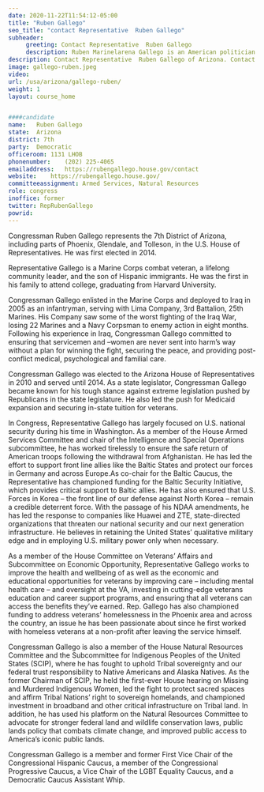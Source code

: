 ```yaml
---
date: 2020-11-22T11:54:12-05:00
title: "Ruben Gallego"
seo_title: "contact Representative  Ruben Gallego"
subheader:
     greeting: Contact Representative  Ruben Gallego 
     description: Ruben Marinelarena Gallego is an American politician who is the U.S. Representative for Arizona's 7th congressional district.
description: Contact Representative  Ruben Gallego of Arizona. Contact information for Ruben Gallego includes email address, phone number, and mailing address.
image: gallego-ruben.jpeg
video: 
url: /usa/arizona/gallego-ruben/
weight: 1
layout: course_home


####candidate
name:	Ruben Gallego
state:	Arizona
district: 7th
party:	Democratic
officeroom:	1131 LHOB
phonenumber:	(202) 225-4065
emailaddress:	https://rubengallego.house.gov/contact
website:	https://rubengallego.house.gov/
committeeassignment: Armed Services, Natural Resources
role: congress
inoffice: former
twitter: RepRubenGallego
powrid: 
---
```

Congressman Ruben Gallego represents the 7th District of Arizona, including parts of Phoenix, Glendale, and Tolleson, in the U.S. House of Representatives. He was first elected in 2014.

Representative Gallego is a Marine Corps combat veteran, a lifelong community leader, and the son of Hispanic immigrants. He was the first in his family to attend college, graduating from Harvard University.

Congressman Gallego enlisted in the Marine Corps and deployed to Iraq in 2005 as an infantryman, serving with Lima Company, 3rd Battalion, 25th Marines. His Company saw some of the worst fighting of the Iraq War, losing 22 Marines and a Navy Corpsman to enemy action in eight months. Following his experience in Iraq, Congressman Gallego committed to ensuring that servicemen and –women are never sent into harm’s way without a plan for winning the fight, securing the peace, and providing post-conflict medical, psychological and familial care.

Congressman Gallego was elected to the Arizona House of Representatives in 2010 and served until 2014. As a state legislator, Congressman Gallego became known for his tough stance against extreme legislation pushed by Republicans in the state legislature. He also led the push for Medicaid expansion and securing in-state tuition for veterans.

In Congress, Representative Gallego has largely focused on U.S. national security during his time in Washington. As a member of the House Armed Services Committee and chair of the Intelligence and Special Operations subcommittee, he has worked tirelessly to ensure the safe return of American troops following the withdrawal from Afghanistan. He has led the effort to support front line allies like the Baltic States and protect our forces in Germany and across Europe.As co-chair for the Baltic Caucus, the Representative has championed funding for the Baltic Security Initiative, which provides critical support to Baltic allies. He has also ensured that U.S. Forces in Korea – the front line of our defense against North Korea – remain a credible deterrent force. With the passage of his NDAA amendments, he has led the response to companies like Huawei and ZTE, state-directed organizations that threaten our national security and our next generation infrastructure. He believes in retaining the United States’ qualitative military edge and in employing U.S. military power only when necessary.

As a member of the House Committee on Veterans’ Affairs and Subcommittee on Economic Opportunity, Representative Gallego works to improve the health and wellbeing of as well as the economic and educational opportunities for veterans by improving care – including mental health care – and oversight at the VA, investing in cutting-edge veterans education and career support programs, and ensuring that all veterans can access the benefits they’ve earned. Rep. Gallego has also championed funding to address veterans’ homelessness in the Phoenix area and across the country, an issue he has been passionate about since he first worked with homeless veterans at a non-profit after leaving the service himself.

Congressman Gallego is also a member of the House Natural Resources Committee and the Subcommittee for Indigenous Peoples of the United States (SCIP), where he has fought to uphold Tribal sovereignty and our federal trust responsibility to Native Americans and Alaska Natives. As the former Chairman of SCIP, he held the first-ever House hearing on Missing and Murdered Indigenous Women, led the fight to protect sacred spaces and affirm Tribal Nations’ right to sovereign homelands, and championed investment in broadband and other critical infrastructure on Tribal land. In addition, he has used his platform on the Natural Resources Committee to advocate for stronger federal land and wildlife conservation laws, public lands policy that combats climate change, and improved public access to America’s iconic public lands.

Congressman Gallego is a member and former First Vice Chair of the Congressional Hispanic Caucus, a member of the Congressional Progressive Caucus, a Vice Chair of the LGBT Equality Caucus, and a Democratic Caucus Assistant Whip.
